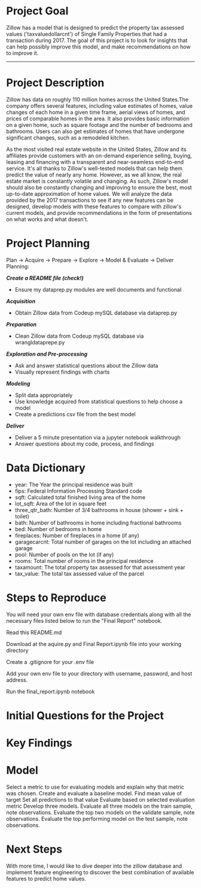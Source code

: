# Project Goal
Zillow has a model that is designed to predict the property tax assessed values ('taxvaluedollarcnt') of Single Family Properties that had a transaction during 2017. The goal of this project is to look for insights that can help possibly improve this model, and make recommendations on how to improve it.
***

# Project Description
Zillow has data on roughly 110 million homes across the United States.The company offers several features, including value estimates of homes, value changes of each home in a given time frame, aerial views of homes, and prices of comparable homes in the area. It also provides basic information on a given home, such as square footage and the number of bedrooms and bathrooms. Users can also get estimates of homes that have undergone significant changes, such as a remodeled kitchen.


As the most visited real estate website in the United States, Zillow and its affiliates provide customers with an on-demand experience selling, buying, leasing and financing with a transparent and near-seamless end-to-end service. It's all thanks to Zillow's well-tested models that can help them predict the value of nearly any home. However, as we all know, the real estate market is constantly volatile and changing. As such, Zillow's model should also be constantly changing and improving to ensure the best, most up-to-date approximation of home values. We will analyze the data provided by the 2017 transactions to see if any new features can be designed, develop models with these features to compare with zillow's current models, and provide recommendations in the form of presentations on what works and what doesn't.


# Project Planning
Plan -> Acquire -> Prepare -> Explore -> Model & Evaluate -> Deliver
Planning:

***Create a README file (check!)***
* Ensure my dataprep.py modules are well documents and functional

***Acquisition***

* Obtain Zillow data from Codeup mySQL database via dataprep.py

***Preparation***

* Clean Zillow data from Codeup mySQL database via wrangldataprepe.py


***Exploration and Pre-processing***

* Ask and answer statistical questions about the Zillow data
* Visually represent findings with charts

***Modeling***

* Split data appropriately
* Use knowledge acquired from statistical questions to help choose a model
* Create a predictions csv file from the best model

***Deliver***

* Deliver a 5 minute presentation via a jupyter notebook walkthrough
* Answer questions about my code, process, and findings

# Data Dictionary
* year: The Year the principal residence was built
* fips: Federal Information Processing Standard code
* sqft: Calculated total finished living area of the home
* lot_sqft: Area of the lot in square feet
* three_qtr_bath: Number of 3/4 bathrooms in house (shower + sink + toilet)
* bath: Number of bathrooms in home including fractional bathrooms
* bed: Number of bedrooms in home
* fireplaces: Number of fireplaces in a home (if any)
* garagecarcnt: Total number of garages on the lot including an attached garage
* pool: Number of pools on the lot (if any)
* rooms: Total number of rooms in the principal residence
* taxamount: The total property tax assessed for that assessment year
* tax_value: The total tax assessed value of the parcel


# Steps to Reproduce
You will need your own env file with database credentials along with all the necessary files listed below to run the "Final Report" notebook.

Read this README.md

Download at the aquire.py and Final Report.ipynb file into your working directory

Create a .gitignore for your .env file

Add your own env file to your directory with username, password, and host address.

Run the final_report.ipynb notebook


# Initial Questions for the Project

# Key Findings

# Model
Select a metric to use for evaluating models and explain why that metric was chosen.
Create and evaluate a baseline model.
Find mean value of target
Set all predictions to that value
Evaluate based on selected evaluation metric
Develop three models.
Evaluate all three models on the train sample, note observations.
Evaluate the top two models on the validate sample, note observations.
Evaluate the top performing model on the test sample, note observations.


# Next Steps 
With more time, I would like to dive deeper into the zillow database and implement feature engineering to discover the best combination of available features to predict home values.